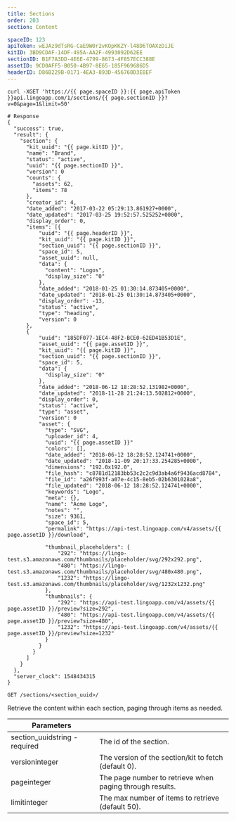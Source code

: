 ```yaml
---
title: Sections
order: 203
section: Content

spaceID: 123
apiToken: wEJAz9dTsRG-CaE9W0r2vKOpKKZY-l48D6TOAXzDiJE
kitID: 3BD9CDAF-14DF-495A-AA2F-4993092D62EE
sectionID: B1F7A3DD-4E6E-4799-8673-4F857ECC388E
assetID: 9CD0AFF5-B050-4B97-8E65-185F969686D5
headerID: D86B229B-0171-4EA3-893D-456760D3E8EF
---
```


```shell
curl -XGET 'https://{{ page.spaceID }}:{{ page.apiToken }}api.lingoapp.com/1/sections/{{ page.sectionID }}?v=0&page=1&limit=50'

# Response
{
  "success": true,
  "result": {
    "section": {
      "kit_uuid": "{{ page.kitID }}",
      "name": "Brand",
      "status": "active",
      "uuid": "{{ page.sectionID }}",
      "version": 0
      "counts": {
        "assets": 62,
        "items": 78
      },
      "creator_id": 4,
      "date_added": "2017-03-22 05:29:13.861927+0000",
      "date_updated": "2017-03-25 19:52:57.525252+0000",
      "display_order": 0,
      "items": [{
          "uuid": "{{ page.headerID }}",
          "kit_uuid": "{{ page.kitID }}",
          "section_uuid": "{{ page.sectionID }}",
          "space_id": 5,
          "asset_uuid": null,
          "data": {
            "content": "Logos",
            "display_size": "0"
          },
          "date_added": "2018-01-25 01:30:14.873405+0000",
          "date_updated": "2018-01-25 01:30:14.873405+0000",
          "display_order": -13,
          "status": "active",
          "type": "heading",
          "version": 0
      },
      {
          "uuid": "185DF077-1EC4-48F2-BCE0-62ED41B53D1E",
          "asset_uuid": "{{ page.assetID }}",
          "kit_uuid": "{{ page.kitID }}",
          "section_uuid": "{{ page.sectionID }}",
          "space_id": 5,
          "data": {
            "display_size": "0"
          },
          "date_added": "2018-06-12 18:28:52.131982+0000",
          "date_updated": "2018-11-28 21:24:13.502812+0000",
          "display_order": 0,
          "status": "active",
          "type": "asset",
          "version": 0
          "asset": {
            "type": "SVG",
            "uploader_id": 4,
            "uuid": "{{ page.assetID }}"
            "colors": [],
            "date_added": "2018-06-12 18:28:52.124741+0000",
            "date_updated": "2018-11-09 20:17:33.254285+0000",
            "dimensions": "192.0x192.0",
            "file_hash": "c8781d12183bb53c2c2c9d3ab4a6f9436acd8784",
            "file_id": "a26f993f-a07e-4c15-8eb5-02b6301028a8",
            "file_updated": "2018-06-12 18:28:52.124741+0000",
            "keywords": "Logo",
            "meta": {},
            "name": "Acme Logo",
            "notes": "",
            "size": 9361,
            "space_id": 5,
            "permalink": "https://api-test.lingoapp.com/v4/assets/{{ page.assetID }}/download",

            "thumbnail_placeholders": {
                "292": "https://lingo-test.s3.amazonaws.com/thumbnails/placeholder/svg/292x292.png",
                "480": "https://lingo-test.s3.amazonaws.com/thumbnails/placeholder/svg/480x480.png",
                "1232": "https://lingo-test.s3.amazonaws.com/thumbnails/placeholder/svg/1232x1232.png"
            },
            "thumbnails": {
                "292": "https://api-test.lingoapp.com/v4/assets/{{ page.assetID }}/preview?size=292",
                "480": "https://api-test.lingoapp.com/v4/assets/{{ page.assetID }}/preview?size=480",
                "1232": "https://api-test.lingoapp.com/v4/assets/{{ page.assetID }}/preview?size=1232"
            }
          }
        }
      ]
    }
  },
  "server_clock": 1548434315
}
```

`GET /sections/<section_uuid>/`

Retrieve the content within each section, paging through items as needed.

| Parameters                                                  |                                                          |
| ----------------------------------------------------------- | -------------------------------------------------------- |
| section_uuid<span class="arg-type">string - required</span> | The id of the section.                                   |
| version<span class="arg-type">integer</span>                | The version of the section/kit to fetch (default 0).     |
| page<span class="arg-type">integer</span>                   | The page number to retrieve when paging through results. |
| limit<span class="arg-type">integer</span>                  | The max number of items to retrieve (default 50).        |
